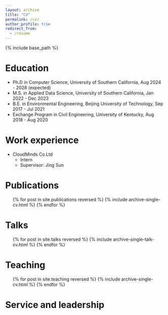 ```yaml
---
layout: archive
title: "CV"
permalink: /cv/
author_profile: true
redirect_from:
  - /resume
---
```


{% include base_path %}

Education
======
* Ph.D in Computer Science, University of Southern California, Aug 2024 - 2028 (expected)
* M.S. in Applied Data Science, University of Southern California, Jan 2022 - Dec 2023
* B.E. in Environmental Engineering, Beijing University of Technology, Sep 2017 - Jul 2021
* Exchange Program in Civil Engineering, University of Kentucky, Aug 2018 - Aug 2020

Work experience
======
* CloudMinds Co.Ltd
  * Intern
  * Supervisor: Jing Sun

Publications
======
  <ul>{% for post in site.publications reversed %}
    {% include archive-single-cv.html %}
  {% endfor %}</ul>
  
Talks
======
  <ul>{% for post in site.talks reversed %}
    {% include archive-single-talk-cv.html  %}
  {% endfor %}</ul>
  
Teaching
======
  <ul>{% for post in site.teaching reversed %}
    {% include archive-single-cv.html %}
  {% endfor %}</ul>
  
Service and leadership
======
